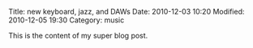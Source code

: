 Title: new keyboard, jazz, and DAWs
Date: 2010-12-03 10:20
Modified: 2010-12-05 19:30
Category: music


This is the content of my super blog post.
